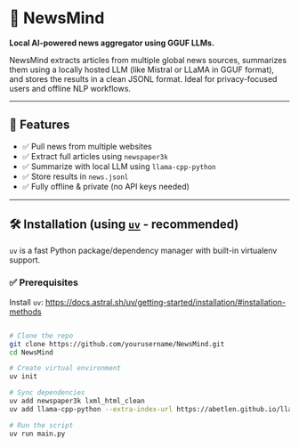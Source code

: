# 🧠 NewsMind

**Local AI-powered news aggregator using GGUF LLMs.**

NewsMind extracts articles from multiple global news sources, summarizes them using a locally hosted LLM (like Mistral or LLaMA in GGUF format), and stores the results in a clean JSONL format. Ideal for privacy-focused users and offline NLP workflows.

---

## 🚀 Features

- ✅ Pull news from multiple websites
- ✅ Extract full articles using `newspaper3k`
- ✅ Summarize with local LLM using `llama-cpp-python`
- ✅ Store results in `news.jsonl`
- ✅ Fully offline & private (no API keys needed)

---

## 🛠️ Installation (using [`uv`](https://github.com/astral-sh/uv) - recommended)

`uv` is a fast Python package/dependency manager with built-in virtualenv support.

### ✅ Prerequisites

Install `uv`:
https://docs.astral.sh/uv/getting-started/installation/#installation-methods
```bash

# Clone the repo
git clone https://github.com/yourusername/NewsMind.git
cd NewsMind

# Create virtual environment
uv init

# Sync dependencies
uv add newspaper3k lxml_html_clean
uv add llama-cpp-python --extra-index-url https://abetlen.github.io/llama-cpp-python/whl/cpu

# Run the script
uv run main.py
